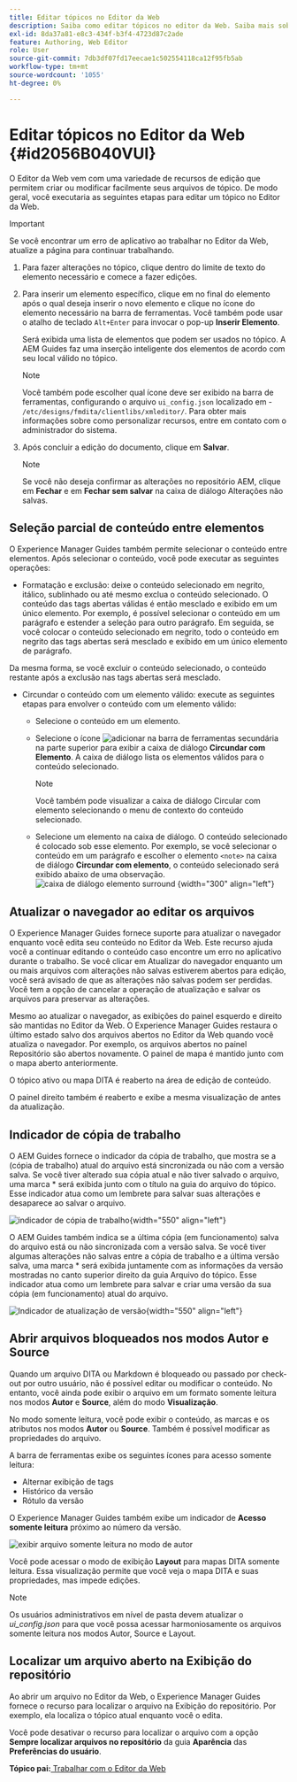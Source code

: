 ```yaml
---
title: Editar tópicos no Editor da Web
description: Saiba como editar tópicos no editor da Web. Saiba mais sobre vários recursos de edição para modificar arquivos de tópico no AEM Guides.
exl-id: 8da37a81-e8c3-434f-b3f4-4723d87c2ade
feature: Authoring, Web Editor
role: User
source-git-commit: 7db3df07fd17eecae1c502554118ca12f95fb5ab
workflow-type: tm+mt
source-wordcount: '1055'
ht-degree: 0%

---
```


# Editar tópicos no Editor da Web {#id2056B040VUI}

O Editor da Web vem com uma variedade de recursos de edição que permitem criar ou modificar facilmente seus arquivos de tópico. De modo geral, você executaria as seguintes etapas para editar um tópico no Editor da Web.

>[!IMPORTANT]
>
> Se você encontrar um erro de aplicativo ao trabalhar no Editor da Web, atualize a página para continuar trabalhando.

1. Para fazer alterações no tópico, clique dentro do limite de texto do elemento necessário e comece a fazer edições.

1. Para inserir um elemento específico, clique em no final do elemento após o qual deseja inserir o novo elemento e clique no ícone do elemento necessário na barra de ferramentas. Você também pode usar o atalho de teclado `Alt+Enter` para invocar o pop-up **Inserir Elemento**.

   Será exibida uma lista de elementos que podem ser usados no tópico. A AEM Guides faz uma inserção inteligente dos elementos de acordo com seu local válido no tópico.

   >[!NOTE]
   >
   > Você também pode escolher qual ícone deve ser exibido na barra de ferramentas, configurando o arquivo `ui_config.json` localizado em - `/etc/designs/fmdita/clientlibs/xmleditor/`. Para obter mais informações sobre como personalizar recursos, entre em contato com o administrador do sistema.

1. Após concluir a edição do documento, clique em **Salvar**.

   >[!NOTE]
   >
   > Se você não deseja confirmar as alterações no repositório AEM, clique em **Fechar** e em **Fechar sem salvar** na caixa de diálogo Alterações não salvas.


## Seleção parcial de conteúdo entre elementos

O Experience Manager Guides também permite selecionar o conteúdo entre elementos. Após selecionar o conteúdo, você pode executar as seguintes operações:

- Formatação e exclusão: deixe o conteúdo selecionado em negrito, itálico, sublinhado ou até mesmo exclua o conteúdo selecionado. O conteúdo das tags abertas válidas é então mesclado e exibido em um único elemento. Por exemplo, é possível selecionar o conteúdo em um parágrafo e estender a seleção para outro parágrafo. Em seguida, se você colocar o conteúdo selecionado em negrito, todo o conteúdo em negrito das tags abertas será mesclado e exibido em um único elemento de parágrafo.

Da mesma forma, se você excluir o conteúdo selecionado, o conteúdo restante após a exclusão nas tags abertas será mesclado.

- Circundar o conteúdo com um elemento válido: execute as seguintes etapas para envolver o conteúdo com um elemento válido:

   - Selecione o conteúdo em um elemento.
   - Selecione o ícone ![adicionar](images/Add_icon.svg) na barra de ferramentas secundária na parte superior para exibir a caixa de diálogo **Circundar com Elemento**. A caixa de diálogo lista os elementos válidos para o conteúdo selecionado.
     >[!NOTE]
     >
     > Você também pode visualizar a caixa de diálogo Circular com elemento selecionando o menu de contexto do conteúdo selecionado.

   - Selecione um elemento na caixa de diálogo. O conteúdo selecionado é colocado sob esse elemento. Por exemplo, se você selecionar o conteúdo em um parágrafo e escolher o elemento `<note>` na caixa de diálogo **Circundar com elemento**, o conteúdo selecionado será exibido abaixo de uma observação.\
     ![caixa de diálogo elemento surround](./images/surround-element.png) {width="300" align="left"}

## Atualizar o navegador ao editar os arquivos

O Experience Manager Guides fornece suporte para atualizar o navegador enquanto você edita seu conteúdo no Editor da Web. Este recurso ajuda você a continuar editando o conteúdo caso encontre um erro no aplicativo durante o trabalho. Se você clicar em Atualizar do navegador enquanto um ou mais arquivos com alterações não salvas estiverem abertos para edição, você será avisado de que as alterações não salvas podem ser perdidas. Você tem a opção de cancelar a operação de atualização e salvar os arquivos para preservar as alterações.

Mesmo ao atualizar o navegador, as exibições do painel esquerdo e direito são mantidas no Editor da Web. O Experience Manager Guides restaura o último estado salvo dos arquivos abertos no Editor da Web quando você atualiza o navegador. Por exemplo, os arquivos abertos no painel Repositório são abertos novamente. O painel de mapa é mantido junto com o mapa aberto anteriormente.

O tópico ativo ou mapa DITA é reaberto na área de edição de conteúdo.

O painel direito também é reaberto e exibe a mesma visualização de antes da atualização.

## Indicador de cópia de trabalho

O AEM Guides fornece o indicador da cópia de trabalho, que mostra se a \(cópia de trabalho\) atual do arquivo está sincronizada ou não com a versão salva. Se você tiver alterado sua cópia atual e não tiver salvado o arquivo, uma marca \* será exibida junto com o título na guia do arquivo do tópico. Esse indicador atua como um lembrete para salvar suas alterações e desaparece ao salvar o arquivo.

![indicador de cópia de trabalho](images/working-copy-text-update-indicator.png){width="550" align="left"}

O AEM Guides também indica se a última cópia \(em funcionamento\) salva do arquivo está ou não sincronizada com a versão salva. Se você tiver algumas alterações não salvas entre a cópia de trabalho e a última versão salva, uma marca \* será exibida juntamente com as informações da versão mostradas no canto superior direito da guia Arquivo do tópico. Esse indicador atua como um lembrete para salvar e criar uma versão da sua cópia \(em funcionamento\) atual do arquivo.

![Indicador de atualização de versão](images/version-update-indicator.png){width="550" align="left"}


## Abrir arquivos bloqueados nos modos Autor e Source

Quando um arquivo DITA ou Markdown é bloqueado ou passado por check-out por outro usuário, não é possível editar ou modificar o conteúdo. No entanto, você ainda pode exibir o arquivo em um formato somente leitura nos modos **Autor** e **Source**, além do modo **Visualização**.

No modo somente leitura, você pode exibir o conteúdo, as marcas e os atributos nos modos **Autor** ou **Source**. Também é possível modificar as propriedades do arquivo.

A barra de ferramentas exibe os seguintes ícones para acesso somente leitura:

- Alternar exibição de tags
- Histórico da versão
- Rótulo da versão

O Experience Manager Guides também exibe um indicador de **Acesso somente leitura** próximo ao número da versão.

![exibir arquivo somente leitura no modo de autor](images/locked-file-editor.png)

Você pode acessar o modo de exibição **Layout** para mapas DITA somente leitura. Essa visualização permite que você veja o mapa DITA e suas propriedades, mas impede edições.

>[!NOTE]
>
> Os usuários administrativos em nível de pasta devem atualizar o *ui_config.json* para que você possa acessar harmoniosamente os arquivos somente leitura nos modos Autor, Source e Layout.

## Localizar um arquivo aberto na Exibição do repositório

Ao abrir um arquivo no Editor da Web, o Experience Manager Guides fornece o recurso para localizar o arquivo na Exibição do repositório. Por exemplo, ela localiza o tópico atual enquanto você o edita.

Você pode desativar o recurso para localizar o arquivo com a opção **Sempre localizar arquivos no repositório** da guia **Aparência** das **Preferências do usuário**.


**Tópico pai:**[ Trabalhar com o Editor da Web](web-editor.md)
